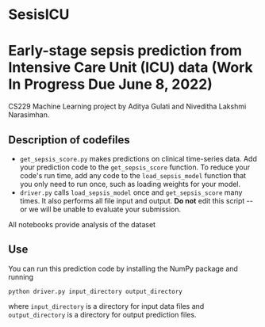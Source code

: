 # SesisICU
# Early-stage sepsis prediction from Intensive Care Unit (ICU) data (Work In Progress Due June 8, 2022)

CS229 Machine Learning project by Aditya Gulati and Niveditha Lakshmi Narasimhan.

## Description of codefiles

* `get_sepsis_score.py` makes predictions on clinical time-series data.  Add your prediction code to the `get_sepsis_score` function.  To reduce your code's run time, add any code to the `load_sepsis_model` function that you only need to run once, such as loading weights for your model.
* `driver.py` calls `load_sepsis_model` once and `get_sepsis_score` many times. It also performs all file input and output.  **Do not** edit this script -- or we will be unable to evaluate your submission.

All notebooks provide analysis of the dataset


## Use

You can run this prediction code by installing the NumPy package and running

    python driver.py input_directory output_directory

where `input_directory` is a directory for input data files and `output_directory` is a directory for output prediction files. 
